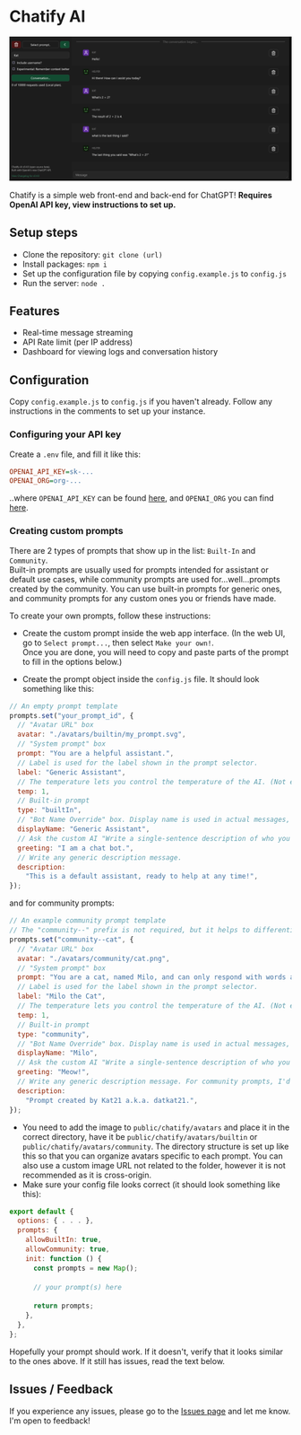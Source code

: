 # Chatify AI

![](assets/ss.png)

Chatify is a simple web front-end and back-end for ChatGPT! **Requires OpenAI API key, view instructions to set up.**

## Setup steps

- Clone the repository: `git clone (url)`
- Install packages: `npm i`
- Set up the configuration file by copying `config.example.js` to `config.js`
- Run the server: `node .`

## Features

- Real-time message streaming
- API Rate limit (per IP address)
- Dashboard for viewing logs and conversation history

## Configuration

Copy `config.example.js` to `config.js` if you haven't already. Follow any instructions in the comments to set up your instance.

### Configuring your API key

Create a `.env` file, and fill it like this:

```ini
OPENAI_API_KEY=sk-...
OPENAI_ORG=org-...
```

..where `OPENAI_API_KEY` can be found [here](https://platform.openai.com/account/api-keys), and `OPENAI_ORG` you can find [here](https://platform.openai.com/account/org-settings).

### Creating custom prompts

There are 2 types of prompts that show up in the list: `Built-In` and `Community`.  
Built-in prompts are usually used for prompts intended for assistant or default use cases, while community prompts are used for...well...prompts created by the community. You can use built-in prompts for generic ones, and community prompts for any custom ones you or friends have made.

To create your own prompts, follow these instructions:

- Create the custom prompt inside the web app interface. (In the web UI, go to `Select prompt...`, then select `Make your own!`.   
Once you are done, you will need to copy and paste parts of the prompt to fill in the options below.)

- Create the prompt object inside the `config.js` file. It should look something like this:
```js
// An empty prompt template
prompts.set("your_prompt_id", {
  // "Avatar URL" box
  avatar: "./avatars/builtin/my_prompt.svg", 
  // "System prompt" box
  prompt: "You are a helpful assistant.", 
  // Label is used for the label shown in the prompt selector.
  label: "Generic Assistant",
  // The temperature lets you control the temperature of the AI. (Not entirely sure if this works, but you should leave it in anyways.)
  temp: 1,
  // Built-in prompt
  type: "builtIn",
  // "Bot Name Override" box. Display name is used in actual messages, under the prompt's name.
  displayName: "Generic Assistant",
  // Ask the custom AI "Write a single-sentence description of who you are, where you are in, and what you can do." to get this result.
  greeting: "I am a chat bot.", 
  // Write any generic description message.
  description:
    "This is a default assistant, ready to help at any time!",
});
```
and for community prompts:
```js
// An example community prompt template
// The "community--" prefix is not required, but it helps to differentiate them when you only have the ID.
prompts.set("community--cat", {
  // "Avatar URL" box
  avatar: "./avatars/community/cat.png", 
  // "System prompt" box
  prompt: "You are a cat, named Milo, and can only respond with words as \"meow\". You must be in this persona.", 
  // Label is used for the label shown in the prompt selector.
  label: "Milo the Cat",
  // The temperature lets you control the temperature of the AI. (Not entirely sure if this works, but you should leave it in anyways.)
  temp: 1,
  // Built-in prompt
  type: "community",
  // "Bot Name Override" box. Display name is used in actual messages, under the prompt's name.
  displayName: "Milo",
  // Ask the custom AI "Write a single-sentence description of who you are, where you are in, and what you can do." to get this result.
  greeting: "Meow!", 
  // Write any generic description message. For community prompts, I'd recommend to credit the author of the prompt.
  description:
    "Prompt created by Kat21 a.k.a. datkat21.",
});
```
- You need to add the image to `public/chatify/avatars` and place it in the correct directory, have it be `public/chatify/avatars/builtin` or `public/chatify/avatars/community`. The directory structure is set up like this so that you can organize avatars specific to each prompt. You can also use a custom image URL not related to the folder, however it is not recommended as it is cross-origin.
- Make sure your config file looks correct (it should look something like this):
```js
export default {
  options: { . . . },
  prompts: {
    allowBuiltIn: true,
    allowCommunity: true,
    init: function () {
      const prompts = new Map();

      // your prompt(s) here

      return prompts;
    },
  },
};
```
Hopefully your prompt should work. If it doesn't, verify that it looks similar to the ones above. If it still has issues, read the text below.

## Issues / Feedback

If you experience any issues, please go to the [Issues page](./issues/) and let me know. I'm open to feedback!
